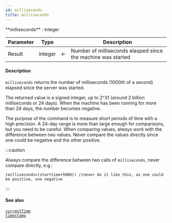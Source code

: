 ```yaml
---
id: milliseconds
title: milliseconds
---
```



<!-- REF #_command_.milliseconds.Syntax -->**milliseconds** : integer<!-- END REF -->


<!-- REF #_command_.milliseconds.Params -->
|Parameter|Type||Description|
|---------|--- |:---:|------|
|Result|integer|<-|Number of milliseconds elasped since the machine was started|
<!-- END REF -->


#### Description

`milliseconds` <!-- REF #_command_.milliseconds.Summary -->returns the number of milliseconds (1000th of a second) elapsed since the server was started<!-- END REF -->.

The returned value is a signed integer, up to 2^31 (around 2 billion milliseconds or 24 days). When the machine has been running for more than 24 days, the number becomes negative.

The purpose of the command is to measure short periods of time with a high precision. A 24-day range is more than large enough for comparisons, but you need to be careful. When comparing values, always work with the difference between two values. Never compare the values directly since one could be negative and the other positive.

:::caution

Always compare the difference between two calls of `milliseconds`, never compare directly, e.g.:

```qs
(milliseconds>(starttime+5000)) //never do it like this, as one could be positive, one negative

```
:::


#### See also

[`currentTime`](currentTime.md)<br/>
[`timestamp`](timestamp.md)
